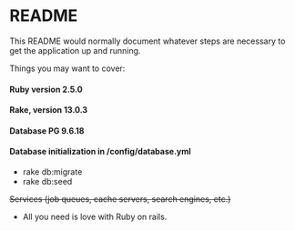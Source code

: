 # README

This README would normally document whatever steps are necessary to get the
application up and running.

Things you may want to cover:

#### Ruby version 2.5.0
#### Rake, version 13.0.3
#### Database PG 9.6.18

#### Database initialization in /config/database.yml
  * rake db:migrate
  * rake db:seed

~~Services (job queues, cache servers, search engines, etc.)~~
* All you need is love with Ruby on rails.

